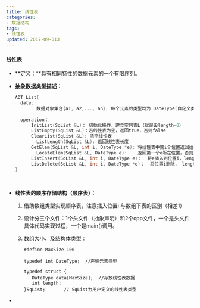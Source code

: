 ```yaml
---
title: 线性表
categories:
- 数据结构
tags:
- 线性表
updated: 2017-09-013 
---
```


#### 线性表

- **定义：**具有相同特性的数据元素的一个有限序列。

- **抽象数据类型描述：**

  ```c++
  ADT List{
    date: 
    	  数据对象集合{a1, a2,..., an}, 每个元素的类型均为 DateType(自定义类型标识符)，除 a1 和 an ,其他元素都有前赴后继，数据关系为一对一。
          
    operation：
        InitList(SqList &L)： 初始化操作，建立空列表L（就是设length=0）
        ListEmpty(SqList &L)：若线性表为空，返回true，否则false
        ClearList(SqList &L): 清空线性表
    	  ListLength(SqList &L): 返回线性表长度
        GetElem(SqList &L, int i, DateType *e): 将线性表中第i个位置返回给e
    	  LocateElem(SqList &L, DateType e):	返回第一个e所在位置，否则返回0表示失败
        ListInsert(SqList &L, int i, DateType e)：  将e插入到位置i，length++
        ListDelete(SqList &L, int i, DateType *e)：  将位置i删除， length--
  }
  ```

  ​

- **线性表的顺序存储结构（顺序表）：** 

  1. 借助数组类型实现顺序表，注意插入位置i 与数组下表的区别（相差1）

  2. 设计分三个文件：1个头文件（抽象声明）和2个cpp文件，一个是头文件具体代码实现过程，一个是main()调用。

  3. 数组大小、及结构体类型：

     ```
     #define MaxSize 100

     typedef int DateType;	//声明元素类型

     typedef struct {
     	DateType data[MaxSize];	 //存放线性表数据
     	int length;
     }SqList;		// SqList为用户定义的线性表类型
     ```

- ​







